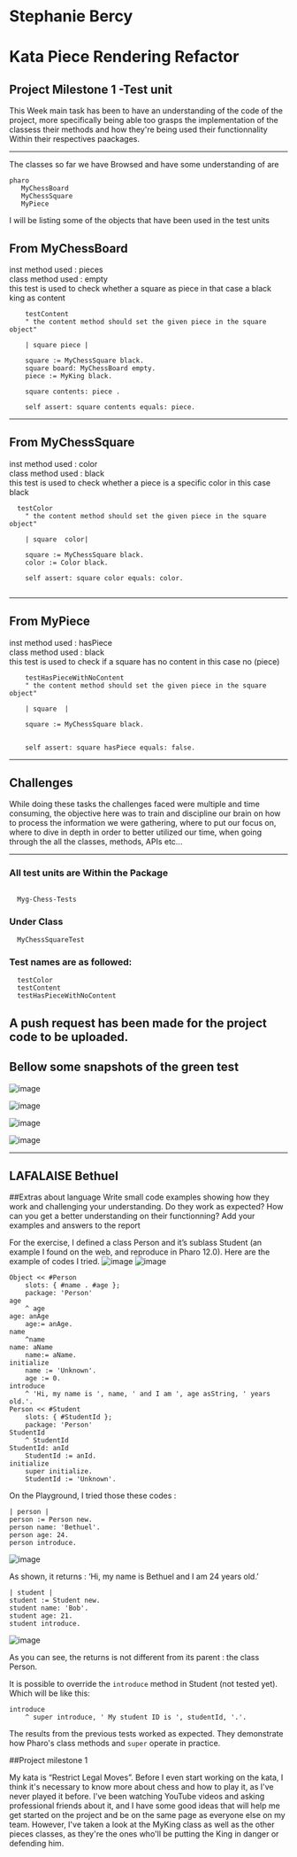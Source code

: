 # Stephanie Bercy
# Kata Piece Rendering Refactor
## Project Milestone 1 -Test unit
This Week main task has been to have an understanding of the code of the project,
more specifically being able too grasps the implementation of the classess their methods and how they're being used their functionnality Within their respectives paackages.

--- 

 The classes so far we have Browsed and have some understanding of are 
 
 ``` 
 pharo
    MyChessBoard
    MyChessSquare
    MyPiece 

```
I will be listing some of the objects that have been used in the test units 

## From MyChessBoard </br>
inst method used : pieces </br>
class method used : empty </br>
this test is used to check whether a square as piece in that case a black king as content 

``` pharo
    testContent
	" the content method should set the given piece in the square object"

	| square piece |
	
	square := MyChessSquare black.
	square board: MyChessBoard empty.
	piece := MyKing black.
	
	square contents: piece .
	
	self assert: square contents equals: piece.

```

---

## From MyChessSquare </br>
inst method used : color </br>
class method used : black </br>
this test is used to check whether a piece is a specific color in this case black </br>

``` pharo
  testColor
	" the content method should set the given piece in the square object"

	| square  color|
	
	square := MyChessSquare black.
	color := Color black.
		
	self assert: square color equals: color.
  

```

---
## From MyPiece </br>
inst method used : hasPiece  </br>
class method used : black </br>
this test is used to check if a square has no content in this case no (piece)  </br>

``` pharo
    testHasPieceWithNoContent
	" the content method should set the given piece in the square object"

	| square  |
	
	square := MyChessSquare black.
		
	
	self assert: square hasPiece equals: false.

```
---
## Challenges

While doing these tasks the challenges faced were multiple and time consuming, the objective here was to train and discipline our brain
on how to process the information we were gathering, where to put our focus on, where to dive in depth in order to better utilized our time, when going 
through the all the classes, methods, APIs etc...

---

### All test units are Within the Package

``` pharo 

  Myg-Chess-Tests

```

### Under Class

``` pharo 
  MyChessSquareTest

```

### Test names are as followed:

``` pharo
  testColor
  testContent
  testHasPieceWithNoContent

```

## A push request has been made for the project code to be uploaded.

## Bellow some snapshots of the green test

![image](https://github.com/user-attachments/assets/31fe22ce-6506-49bf-9bae-bf9152735da1)

![image](https://github.com/user-attachments/assets/7d623266-50c0-4684-95ae-6b5c27795d88)

![image](https://github.com/user-attachments/assets/f1c41326-db42-457a-9f8e-6990e891d2a9)

![image](https://github.com/user-attachments/assets/74d2d6ab-868b-438d-aa9c-7c8938f5d2b5)

---

## LAFALAISE Bethuel

##Extras about language
Write small code examples showing how they work and challenging your understanding. Do they work as expected? How can you get a better understanding on their functionning? Add your examples and answers to the report

For the exercise, I defined a class Person and it’s sublass Student (an example I found on the web, and reproduce in Pharo 12.0). Here are the example of codes I tried.
![image](https://github.com/user-attachments/assets/a96fe2a2-05a5-406b-909e-9b100b96fb3f)
![image](https://github.com/user-attachments/assets/72838278-6ced-4df2-82cc-cafb2c0d9f75)

```
Object << #Person
	slots: { #name . #age };
	package: 'Person'
age
	^ age
age: anAge
	age:= anAge.
name
	^name 
name: aName
	name:= aName.
initialize
	name := 'Unknown'.
   	age := 0.
introduce
    ^ 'Hi, my name is ', name, ' and I am ', age asString, ' years old.'.
Person << #Student
	slots: { #StudentId };
	package: 'Person'
StudentId
	^ StudentId
StudentId: anId
	StudentId := anId.
initialize
    super initialize.
    StudentId := 'Unknown'.
```

On the Playground, I tried those these codes :
```
| person |
person := Person new.
person name: 'Bethuel'.
person age: 24.
person introduce.
```
![image](https://github.com/user-attachments/assets/e8896bd8-f8c3-468c-ab08-49434fb9f748)

As shown, it returns : ‘Hi, my name is Bethuel and I am 24 years old.’

```
| student | 
student := Student new. 
student name: 'Bob'. 
student age: 21. 
student introduce.
```
![image](https://github.com/user-attachments/assets/ce646ec7-2caf-4104-be7d-87ec29967826)

As you can see, the returns is not different from its parent : the class Person.

It is possible to override the ```introduce``` method in Student (not tested yet). Which will be like this:

```
introduce 
	^ super introduce, ' My student ID is ', studentId, '.'. 
```

The results from the previous tests worked as expected. They demonstrate how Pharo's class methods and ```super``` operate in practice.

##Project milestone 1

My kata is “Restrict Legal Moves”. Before I even start working on the kata, I think it's necessary to know more about chess and how to play it, as I've never played it before. I've been watching YouTube videos and asking professional friends about it, and I have some good ideas that will help me get started on the project and be on the same page as everyone else on my team.
However, I've taken a look at the MyKing class as well as the other pieces classes, as they're the ones who'll be putting the King in danger or defending him. 
